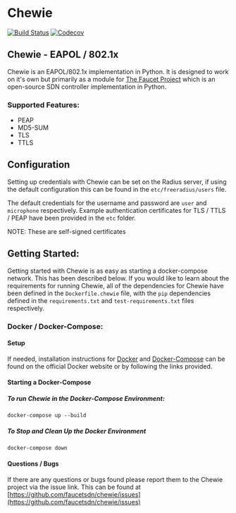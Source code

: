 # Chewie

[![Build Status](https://travis-ci.com/faucetsdn/chewie.svg?branch=master)](https://travis-ci.com/faucetsdn/chewie)
[![Codecov](https://codecov.io/gh/faucetsdn/chewie/branch/master/graph/badge.svg)](https://codecov.io/gh/faucetsdn/faucet)



## Chewie - EAPOL / 802.1x
Chewie is an EAPOL/802.1x implementation in Python.
It is designed to work on it's own but primarily as a module for [The Faucet Project](https://github.com/faucetsdn/faucet)
which is an open-source SDN controller implementation in Python.

### Supported Features:
* PEAP
* MD5-SUM
* TLS
* TTLS

## Configuration
Setting up credentials with Chewie can be set on the Radius server, if using the default configuration this can be found
in the `etc/freeradius/users` file.

The default credentials for the username and password are `user` and `microphone` respectively.
Example authentication certificates for TLS / TTLS / PEAP have been provided in the `etc` folder.

NOTE: These are self-signed certificates

## Getting Started:

Getting started with Chewie is as easy as starting a docker-compose network. This has been described below.
If you would like to learn about the requirements for running Chewie, all of the dependencies for Chewie have been
defined in the `Dockerfile.chewie` file, with the `pip` dependencies defined in the `requirements.txt` and
`test-requirements.txt` files respectively.

### Docker / Docker-Compose:

#### Setup

If needed, installation instructions for [Docker](https://store.docker.com/) and [Docker-Compose](https://docs.docker.com/compose/) can be
found on the official Docker website or by following the links provided.

#### Starting a Docker-Compose

##### To run Chewie in the Docker-Compose Environment:

`docker-compose up --build`

##### To Stop and Clean Up the Docker Environment

`docker-compose down`

#### Questions / Bugs

If there are any questions or bugs found please report them to the Chewie project via the issue link.
This can be found at
[https://github.com/faucetsdn/chewie/issues](https://github.com/faucetsdn/chewie/issues)
